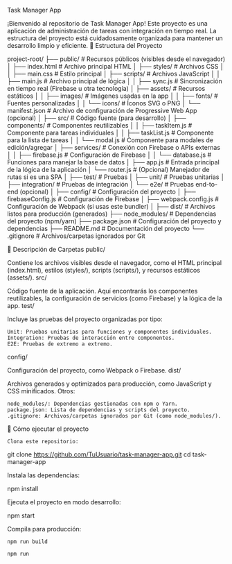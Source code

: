 Task Manager App

¡Bienvenido al repositorio de Task Manager App! Este proyecto es una aplicación de administración de tareas con integración en tiempo real. La estructura del proyecto está cuidadosamente organizada para mantener un desarrollo limpio y eficiente.
📁 Estructura del Proyecto

project-root/
├── public/                       # Recursos públicos (visibles desde el navegador)
│   ├── index.html                # Archivo principal HTML
│   ├── styles/                   # Archivos CSS
│   │   ├── main.css              # Estilo principal
│   ├── scripts/                  # Archivos JavaScript
│   │   ├── main.js               # Archivo principal de lógica
│   │   ├── sync.js               # Sincronización en tiempo real (Firebase u otra tecnología)
│   ├── assets/                   # Recursos estáticos
│   │   ├── images/               # Imágenes usadas en la app
│   │   ├── fonts/                # Fuentes personalizadas
│   │   └── icons/                # Íconos SVG o PNG
│   └── manifest.json             # Archivo de configuración de Progressive Web App (opcional)
│
├── src/                          # Código fuente (para desarrollo)
│   ├── components/               # Componentes reutilizables
│   │   ├── taskItem.js           # Componente para tareas individuales
│   │   ├── taskList.js           # Componente para la lista de tareas
│   │   └── modal.js              # Componente para modales de edición/agregar
│   ├── services/                 # Conexión con Firebase o APIs externas
│   │   ├── firebase.js           # Configuración de Firebase
│   │   └── database.js           # Funciones para manejar la base de datos
│   ├── app.js                    # Entrada principal de la lógica de la aplicación
│   └── router.js                 # (Opcional) Manejador de rutas si es una SPA
│
├── test/                         # Pruebas
│   ├── unit/                     # Pruebas unitarias
│   ├── integration/              # Pruebas de integración
│   └── e2e/                      # Pruebas end-to-end (opcional)
│
├── config/                       # Configuración del proyecto
│   ├── firebaseConfig.js         # Configuración de Firebase
│   ├── webpack.config.js         # Configuración de Webpack (si usas este bundler)
│
├── dist/                         # Archivos listos para producción (generados)
├── node_modules/                 # Dependencias del proyecto (npm/yarn)
├── package.json                  # Configuración del proyecto y dependencias
├── README.md                     # Documentación del proyecto
└── .gitignore                    # Archivos/carpetas ignorados por Git

📂 Descripción de Carpetas
public/

Contiene los archivos visibles desde el navegador, como el HTML principal (index.html), estilos (styles/), scripts (scripts/), y recursos estáticos (assets/).
src/

Código fuente de la aplicación. Aquí encontrarás los componentes reutilizables, la configuración de servicios (como Firebase) y la lógica de la app.
test/

Incluye las pruebas del proyecto organizadas por tipo:

    Unit: Pruebas unitarias para funciones y componentes individuales.
    Integration: Pruebas de interacción entre componentes.
    E2E: Pruebas de extremo a extremo.

config/

Configuración del proyecto, como Webpack o Firebase.
dist/

Archivos generados y optimizados para producción, como JavaScript y CSS minificados.
Otros:

    node_modules/: Dependencias gestionadas con npm o Yarn.
    package.json: Lista de dependencias y scripts del proyecto.
    .gitignore: Archivos/carpetas ignorados por Git (como node_modules/).

🚀 Cómo ejecutar el proyecto

    Clona este repositorio:

git clone https://github.com/TuUsuario/task-manager-app.git
cd task-manager-app

Instala las dependencias:

npm install

Ejecuta el proyecto en modo desarrollo:

npm start

Compila para producción:

    npm run build

    npm run
